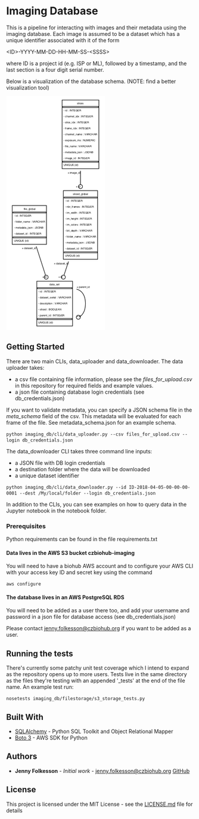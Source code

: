 # Imaging Database

This is a pipeline for interacting with images and their metadata using the imaging database.
Each image is assumed to be a dataset which has a unique identifier associated with
it of the form 

\<ID>-YYYY-MM-DD-HH-MM-SS-\<SSSS>

where ID is a project id (e.g. ISP or ML), followed by a timestamp, and the last
section is a four digit serial number.

Below is a visualization of the database schema. (NOTE: find a better visualization 
tool)

![Database schema](db_schema.png?raw=true "Title")


## Getting Started

There are two main CLIs, data_uploader and data_downloader. The data uploader
takes:
 * a csv file containing file information, please see the
 _files_for_upload.csv_ in this repository for required fields and example values.
* a json file containing database login credentials (see db_credentials.json)

If you want to validate metadata, you can specify a JSON schema file in the
_meta_schema_ field of the csv. This metadata will be evaluated for each
frame of the file. See metadata_schema.json for an example schema.

```buildoutcfg
python imaging_db/cli/data_uploader.py --csv files_for_upload.csv --login db_credentials.json
```

The data_downloader CLI takes three command line inputs: 
* a JSON file with DB login credentials
* a destination folder where the data will be downloaded
* a unique dataset identifier

```buildoutcfg
python imaging_db/cli/data_downloader.py --id ID-2018-04-05-00-00-00-0001 --dest /My/local/folder --login db_credentials.json
```

In addition to the CLIs, you can see examples on how to query data in the Jupyter
notebook in the notebook folder.

### Prerequisites

Python requirements can be found in the file requirements.txt

####  Data lives in the AWS S3 bucket czbiohub-imaging
You will need to have a biohub AWS account and to configure your AWS CLI with your access key ID and secret key using the command
```
aws configure
```
#### The database lives in an AWS PostgreSQL RDS
You will need to be added as a user there too, and add your username and password in a json file
for database access (see db_credentials.json)

Please contact jenny.folkesson@czbiohub.org if you want to be added as a user.

## Running the tests

There's currently some patchy unit test coverage which I intend to expand as
the repository opens up to more users. Tests live in the same directory as
the files they're testing with an appended '_tests' at the end of the file name.
An example test run:

```buildoutcfg
nosetests imaging_db/filestorage/s3_storage_tests.py
```

## Built With

* [SQLAlchemy](https://www.sqlalchemy.org/) - Python SQL Toolkit and Object Relational Mapper
* [Boto 3](https://boto3.readthedocs.io/en/latest/) - AWS SDK for Python

## Authors

* **Jenny Folkesson** - *Initial work* - jenny.folkesson@czbiohub.org [GitHub](https://github.com/jennyfolkesson)

## License

This project is licensed under the MIT License - see the [LICENSE.md](LICENSE.md) file for details
